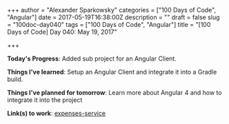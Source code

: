 +++
author = "Alexander Sparkowsky"
categories = ["100 Days of Code", "Angular"]
date = 2017-05-19T16:38:00Z
description = ""
draft = false
slug = "100doc-day040"
tags = ["100 Days of Code", "Angular"]
title = "[100 Days of Code] Day 040: May 19, 2017"

+++

**Today's Progress**: Added sub project for an Angular Client.

**Things I've learned**: Setup an Angular Client and integrate it into a Gradle build.

**Things I've planned for tomorrow**: Learn more about Angular 4 and how to integrate it into the project

**Link(s) to work**: [expenses-service](https://github.com/roamingthings/expenses-service/commit/8c68b136ca252757a06c1549d9c0e5f4cac0d70d)

